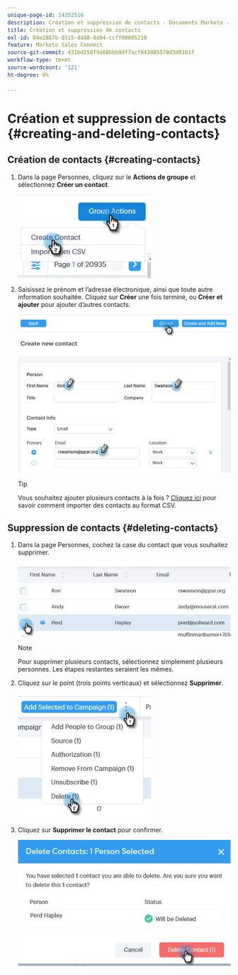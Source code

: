 ```yaml
---
unique-page-id: 14352516
description: Création et suppression de contacts - Documents Marketo - Documentation du produit
title: Création et suppression de contacts
exl-id: 04e2887b-8515-4d48-8a94-ccff00805210
feature: Marketo Sales Connect
source-git-commit: 431bd258f9a68bbb9df7acf043085578d3d91b1f
workflow-type: tm+mt
source-wordcount: '121'
ht-degree: 0%

---
```


# Création et suppression de contacts {#creating-and-deleting-contacts}

## Création de contacts {#creating-contacts}

1. Dans la page Personnes, cliquez sur le **Actions de groupe** et sélectionnez **Créer un contact**.

   ![](assets/one-2.png)

1. Saisissez le prénom et l’adresse électronique, ainsi que toute autre information souhaitée. Cliquez sur **Créer** une fois terminé, ou **Créer et ajouter** pour ajouter d’autres contacts.

   ![](assets/two-2.png)

   >[!TIP]
   >
   >Vous souhaitez ajouter plusieurs contacts à la fois ? [Cliquez ici](/help/marketo/product-docs/marketo-sales-connect/people/managing-contacts/import-contacts-via-csv.md) pour savoir comment importer des contacts au format CSV.

## Suppression de contacts {#deleting-contacts}

1. Dans la page Personnes, cochez la case du contact que vous souhaitez supprimer.

   ![](assets/three-2.png)

   >[!NOTE]
   >
   >Pour supprimer plusieurs contacts, sélectionnez simplement plusieurs personnes. Les étapes restantes seraient les mêmes.

1. Cliquez sur le point (trois points verticaux) et sélectionnez **Supprimer**.

   ![](assets/four-2.png)

1. Cliquez sur **Supprimer le contact** pour confirmer.

   ![](assets/five-2.png)
